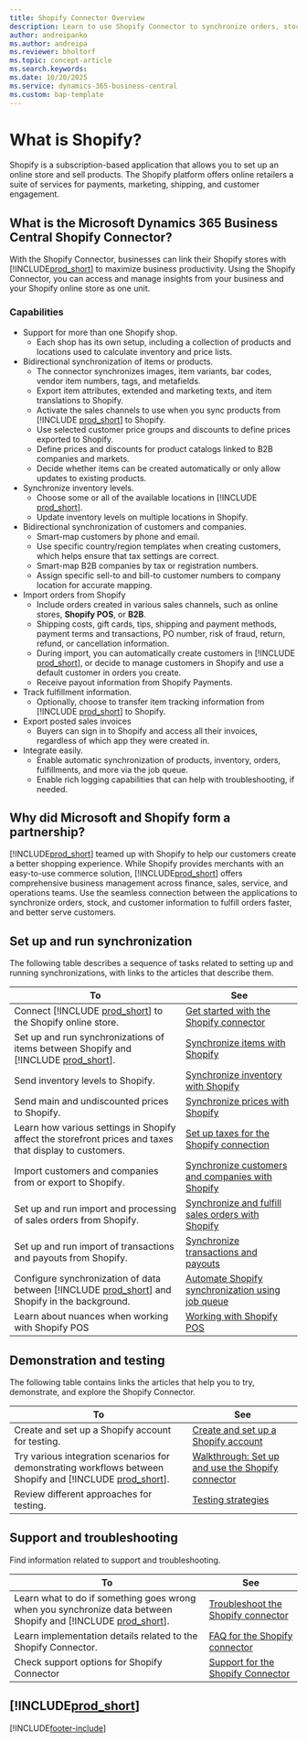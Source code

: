 ```yaml
---
title: Shopify Connector Overview
description: Learn to use Shopify Connector to synchronize orders, stock, and customer information to fulfill orders faster, and better serve customers.
author: andreipanko
ms.author: andreipa
ms.reviewer: bholtorf
ms.topic: concept-article
ms.search.keywords:
ms.date: 10/20/2025
ms.service: dynamics-365-business-central
ms.custom: bap-template
---
```


# What is Shopify?

Shopify is a subscription-based application that allows you to set up an online store and sell products. The Shopify platform offers online retailers a suite of services for payments, marketing, shipping, and customer engagement.

## What is the Microsoft Dynamics 365 Business Central Shopify Connector?

With the Shopify Connector, businesses can link their Shopify stores with [!INCLUDE[prod_short](../includes/prod_short.md)] to maximize business productivity. Using the Shopify Connector, you can access and manage insights from your business and your Shopify online store as one unit.

### Capabilities

- Support for more than one Shopify shop.
  - Each shop has its own setup, including a collection of products and locations used to calculate inventory and price lists.  
- Bidirectional synchronization of items or products.
  - The connector synchronizes images, item variants, bar codes, vendor item numbers, tags, and metafields.  
  - Export item attributes, extended and marketing texts, and item translations to Shopify.
  - Activate the sales channels to use when you sync products from [!INCLUDE [prod_short](../includes/prod_short.md)] to Shopify.
  - Use selected customer price groups and discounts to define prices exported to Shopify.
  - Define prices and discounts for product catalogs linked to B2B companies and markets.
  - Decide whether items can be created automatically or only allow updates to existing products.
- Synchronize inventory levels.
  - Choose some or all of the available locations in [!INCLUDE [prod_short](../includes/prod_short.md)].  
  - Update inventory levels on multiple locations in Shopify.  
- Bidirectional synchronization of customers and companies.
  - Smart-map customers by phone and email.
  - Use specific country/region templates when creating customers, which helps ensure that tax settings are correct.
  - Smart-map B2B companies by tax or registration numbers.
  - Assign specific sell-to and bill-to customer numbers to company location for accurate mapping.
- Import orders from Shopify
  - Include orders created in various sales channels, such as online stores, **Shopify POS**, or **B2B**.
  - Shipping costs, gift cards, tips, shipping and payment methods, payment terms and transactions, PO number, risk of fraud, return, refund, or cancellation information.
  - During import, you can automatically create customers in [!INCLUDE [prod_short](../includes/prod_short.md)], or decide to manage customers in Shopify and use a default customer in orders you create.  
  - Receive payout information from Shopify Payments.
- Track fulfillment information.
  - Optionally, choose to transfer item tracking information from [!INCLUDE [prod_short](../includes/prod_short.md)] to Shopify.
- Export posted sales invoices
  - Buyers can sign in to Shopify and access all their invoices, regardless of which app they were created in.
- Integrate easily.
  - Enable automatic synchronization of products, inventory, orders, fulfillments, and more via the job queue.
  - Enable rich logging capabilities that can help with troubleshooting, if needed.

## Why did Microsoft and Shopify form a partnership?

[!INCLUDE[prod_short](../includes/prod_long.md)] teamed up with Shopify to help our customers create a better shopping experience. While Shopify provides merchants with an easy-to-use commerce solution, [!INCLUDE[prod_short](../includes/prod_short.md)] offers comprehensive business management across finance, sales, service, and operations teams. Use the seamless connection between the applications to synchronize orders, stock, and customer information to fulfill orders faster, and better serve customers.

## Set up and run synchronization

The following table describes a sequence of tasks related to setting up and running synchronizations, with links to the articles that describe them.

|**To**|**See**|  
|------------|-------------|  
| Connect [!INCLUDE [prod_short](../includes/prod_short.md)] to the Shopify online store.| [Get started with the Shopify connector](get-started.md)|
| Set up and run synchronizations of items between Shopify and [!INCLUDE [prod_short](../includes/prod_short.md)]. | [Synchronize items with Shopify](synchronize-items.md)|
| Send inventory levels to Shopify.|[Synchronize inventory with Shopify](synchronize-items.md#sync-inventory-to-shopify)|
| Send main and undiscounted prices to Shopify. |[Synchronize prices with Shopify](synchronize-items.md#sync-prices-with-shopify)|
| Learn how various settings in Shopify affect the storefront prices and taxes that display to customers.| [Set up taxes for the Shopify connection](setup-taxes.md)|
| Import customers and companies from or export to Shopify.| [Synchronize customers and companies with Shopify](synchronize-customers.md)|
| Set up and run import and processing of sales orders from Shopify.| [Synchronize and fulfill sales orders with Shopify](synchronize-orders.md)|
| Set up and run import of transactions and payouts from Shopify.| [Synchronize transactions and payouts](transactions-and-payouts.md)|
| Configure synchronization of data between [!INCLUDE [prod_short](../includes/prod_short.md)] and Shopify in the background.| [Automate Shopify synchronization using job queue](background.md)|
| Learn about nuances when working with Shopify POS|[Working with Shopify POS](shopify-pos.md)|

## Demonstration and testing

The following table contains links the articles that help you to try, demonstrate, and explore the Shopify Connector.

|**To**|**See**|  
|------------|-------------|  
| Create and set up a Shopify account for testing.| [Create and set up a Shopify account](shopify-account.md)|
| Try various integration scenarios for demonstrating workflows between Shopify and [!INCLUDE [prod_short](../includes/prod_short.md)].| [Walkthrough: Set up and use the Shopify connector](walkthrough-setting-up-and-using-shopify.md)|
| Review different approaches for testing. | [Testing strategies](get-started.md#testing-strategies)|

## Support and troubleshooting

Find information related to support and troubleshooting.

|**To**|**See**|  
|------------|-------------|  
| Learn what to do if something goes wrong when you synchronize data between Shopify and [!INCLUDE [prod_short](../includes/prod_short.md)].| [Troubleshoot the Shopify connector](troubleshoot.md)|
| Learn implementation details related to the Shopify Connector.| [FAQ for the Shopify connector](shopify-faq.md)|
| Check support options for Shopify Connector| [Support for the Shopify Connector](shopify-support.md)|


## [!INCLUDE[prod_short](../includes/free_trial_md.md)]  

[!INCLUDE[footer-include](../includes/footer-banner.md)]
